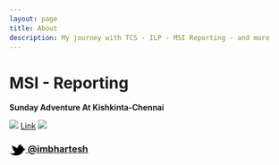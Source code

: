 ```yaml
---
layout: page
title: About
description: My journey with TCS - ILP - MSI Reporting - and more
---
```



# MSI - Reporting 


__Sunday Adventure  At Kishkinta-Chennai__

![](//c1.staticflickr.com/3/2829/33110326052_c1c9c664ec_n.jpg) [Link](https://flic.kr/p/SrR5oy)
![](//c1.staticflickr.com/3/2829/33110326052_38a35fe3d3_o.jpg)








### [<img src="/res/twitter.png" width="29" height="20" style="display:inline-block;vertical-align:middle"> @imbhartesh](http://twitter.com/imbhartesh)
